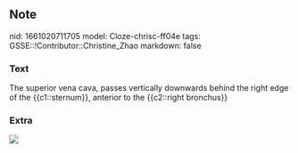 ## Note
nid: 1661020711705
model: Cloze-chrisc-ff04e
tags: GSSE::!Contributor::Christine_Zhao
markdown: false

### Text
The superior vena cava, passes vertically downwards behind the right edge of the {{c1::sternum}}, anterior to the {{c2::right bronchus}}

### Extra
<img src="5970f9bd74bcdf301bb0a990_upper%20chest%20anatomy.png">

